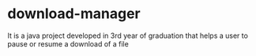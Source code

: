 # download-manager
It is a java project developed in 3rd year of graduation that helps a user to pause or resume a download of a file
